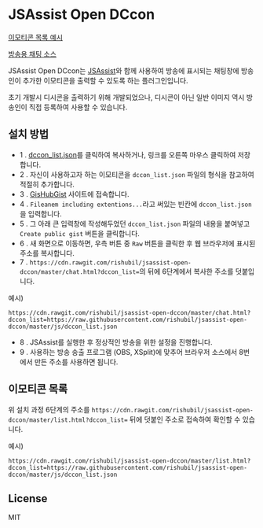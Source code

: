 JSAssist Open DCcon
===

[이모티콘 목록 예시](https://cdn.rawgit.com/rishubil/jsassist-open-dccon/master/list.html?dccon_list=https://raw.githubusercontent.com/rishubil/jsassist-open-dccon/master/js/dccon_list.json)

[방송용 채팅 소스](https://cdn.rawgit.com/rishubil/jsassist-open-dccon/master/chat.html?dccon_list=https://raw.githubusercontent.com/rishubil/jsassist-open-dccon/master/js/dccon_list.json)

JSAssist Open DCcon는 [JSAssist](http://js-almighty.com/jsassist/)와 함께 사용하여 방송에 표시되는 채팅창에 방송인이 추가한 이모티콘을 출력할 수 있도록 하는 플러그인입니다.

초기 개발시 디시콘을 출력하기 위해 개발되었으나, 디시콘이 아닌 일반 이미지 역시 방송인이 직접 등록하여 사용할 수 있습니다.

## 설치 방법

- 1 .  [dccon_list.json](https://raw.githubusercontent.com/rishubil/jsassist-open-dccon/master/js/dccon_list.json)를 클릭하여 복사하거나, 링크를 오른쪽 마우스 클릭하여 저장합니다.
- 2 . 자신이 사용하고자 하는 이모티콘을 `dccon_list.json` 파일의 형식을 참고하여 적절히 추가합니다.
- 3 . [GisHubGist](https://gist.github.com/) 사이트에 접속합니다.
- 4 . `Fileanem including extentions...`라고 써있는 빈칸에 `dccon_list.json`을 입력합니다.
- 5 . 그 아래 큰 입력창에 작성해두었던 `dccon_list.json` 파일의 내용을 붙여넣고 `Create public gist` 버튼을 클릭합니다.
- 6 . 새 화면으로 이동하면, 우측 버튼 중 `Raw` 버튼을 클릭한 후 웹 브라우저에 표시된 주소를 복사합니다.
- 7 . `https://cdn.rawgit.com/rishubil/jsassist-open-dccon/master/chat.html?dccon_list=`의 뒤에 6단계에서 복사한 주소를 덧붙입니다.

예시)
```
https://cdn.rawgit.com/rishubil/jsassist-open-dccon/master/chat.html?dccon_list=https://raw.githubusercontent.com/rishubil/jsassist-open-dccon/master/js/dccon_list.json
```

- 8 . JSAssist를 실행한 후 정상적인 방송을 위한 설정을 진행합니다.
- 9 . 사용하는 방송 송출 프로그램 (OBS, XSplit)에 맞추어 브라우저 소스에서 8번에서 만든 주소를 사용하면 됩니다.

## 이모티콘 목록

위 설치 과정 6단계의 주소를 `https://cdn.rawgit.com/rishubil/jsassist-open-dccon/master/list.html?dccon_list=` 뒤에 덧붙인 주소로 접속하여 확인할 수 있습니다.

예시)
```
https://cdn.rawgit.com/rishubil/jsassist-open-dccon/master/list.html?dccon_list=https://raw.githubusercontent.com/rishubil/jsassist-open-dccon/master/js/dccon_list.json
```

## License

MIT
